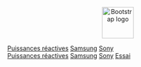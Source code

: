<p align="center">
  <a href="https://getbootstrap.com/">
    <img src="https://getbootstrap.com/docs/4.3/assets/brand/bootstrap-solid.svg" alt="Bootstrap logo" width="72" height="72">
  </a>
</p>

<div class="btn-group btn-group-justified">
  <a href="../../pdf/exercices/Puissance_act_react3_ex.pdf" class="btn btn-primary">Puissances réactives</a>
  <a href="#" class="btn btn-primary">Samsung</a>
  <a href="#" class="btn btn-primary">Sony</a>
</div> 
 <div class="btn-group btn-group-justified">
  <a href="../../pdf/exercices/Puissance_act_react3_ex.pdf" class="btn btn-success">Puissances réactives</a>
  <a href="#" class="btn btn-primary">Samsung</a>
  <a href="#" class="btn btn-primary">Sony</a>
  <a href="#" class="btn btn-primary">Essai</a>
</div> 

